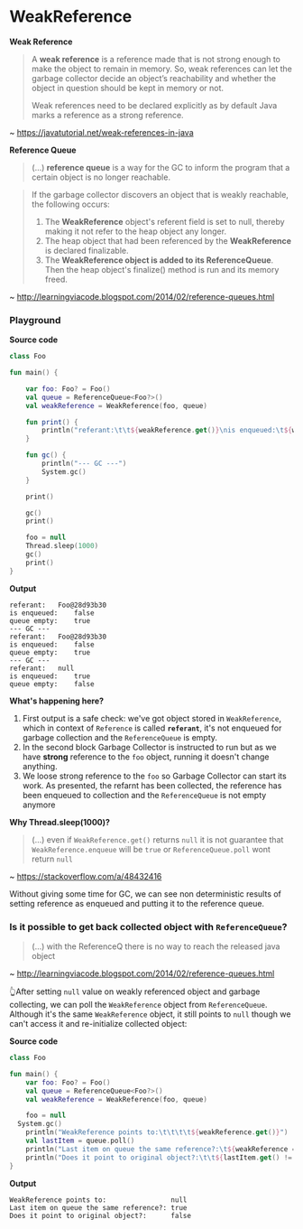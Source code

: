 # WeakReference

**Weak Reference**
> A **weak reference** is a reference made that is not strong enough to make the object to remain in memory. So, weak references can let the garbage collector decide an object’s reachability and whether the object in question should be kept in memory or not.
>
> Weak references need to be declared explicitly as by default Java marks a reference as a strong reference.

~ https://javatutorial.net/weak-references-in-java

**Reference Queue**
> (...) **reference queue** is a way for the GC to inform the program that a certain object is no longer reachable.

> If the garbage collector discovers an object that is weakly reachable, the following occurs:
>
>1.  The **WeakReference** object's referent field is set to null, thereby making it not refer to the heap object any longer.
>2.  The heap object that had been referenced by the **WeakReference** is declared finalizable.
>3.  The **WeakReference object is added to its ReferenceQueue**. Then the heap object's finalize() method is run and its memory freed.


~ http://learningviacode.blogspot.com/2014/02/reference-queues.html

### Playground

**Source code**
```kotlin
class Foo

fun main() {

    var foo: Foo? = Foo()
    val queue = ReferenceQueue<Foo?>()
    val weakReference = WeakReference(foo, queue)

    fun print() {
        println("referant:\t\t${weakReference.get()}\nis enqueued:\t${weakReference.isEnqueued}\nqueue empty:\t${queue.poll() == null}")
    }

    fun gc() {
        println("--- GC ---")
        System.gc()
    }

    print()

    gc()
    print()

    foo = null
    Thread.sleep(1000)
    gc()
    print()
}
```
**Output**
```
referant:	Foo@28d93b30
is enqueued:	false
queue empty:	true
--- GC ---
referant:	Foo@28d93b30
is enqueued:	false
queue empty:	true
--- GC ---
referant:	null
is enqueued:	true
queue empty:	false
```

**What's happening here?**
1. First output is a safe check: we've got object stored in `WeakReference`, which in context of `Reference` is called **`referant`**, it's not enqueued for garbage collection and the `ReferenceQueue` is empty.
2. In the second block Garbage Collector is instructed to run but as we have **strong** reference to the `foo` object, running it doesn't change anything.
3. We loose strong reference to the `foo` so Garbage Collector can start its work. As presented, the refarnt has been collected, the reference has been enqueued to collection and the `ReferenceQueue` is not empty anymore

**Why Thread.sleep(1000)?**
> (...) even if  `WeakReference.get()`  returns  `null`  it is not guarantee that  `WeakReference.enqueue`  will be  `true`  or  `ReferenceQueue.poll`  wont return  `null`

~ https://stackoverflow.com/a/48432416

Without giving some time for GC, we can see non deterministic results of setting reference as enqueued and putting it to the reference queue.

### Is it possible to get back collected object with `ReferenceQueue`?

> (...) with the ReferenceQ there is no way to reach the released java object

~ http://learningviacode.blogspot.com/2014/02/reference-queues.html

👆After setting `null` value on weakly referenced object and garbage collecting, we can poll the `WeakReference` object from `ReferenceQueue`. Although it's the same `WeakReference` object, it still points to `null` though we can't access it and re-initialize collected object:

**Source code**
```kotlin
class Foo

fun main() {
    var foo: Foo? = Foo()
    val queue = ReferenceQueue<Foo?>()
    val weakReference = WeakReference(foo, queue)

    foo = null
  System.gc()
    println("WeakReference points to:\t\t\t\t${weakReference.get()}")
    val lastItem = queue.poll()
    println("Last item on queue the same reference?:\t${weakReference == lastItem}")
    println("Does it point to original object?:\t\t${lastItem.get() != null}")
}
```

**Output**
```
WeakReference points to:                null
Last item on queue the same reference?:	true
Does it point to original object?:      false
```

